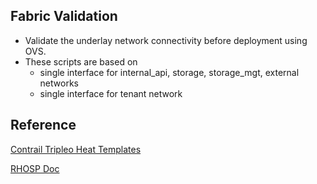 ## Fabric Validation

* Validate the underlay network connectivity before deployment using OVS.
* These scripts are based on
    * single interface for internal_api, storage, storage_mgt, external networks
    * single interface for tenant network

## Reference
[Contrail Tripleo Heat Templates](https://github.com/Juniper/contrail-tripleo-heat-templates/blob/stable/queens/docu/dpdk_vlan.md)

[RHOSP Doc](https://access.redhat.com/documentation/en-us/red_hat_openstack_platform/9/html/ipv6_networking_for_the_overcloud/configuring_the_overcloud_before_creation)
